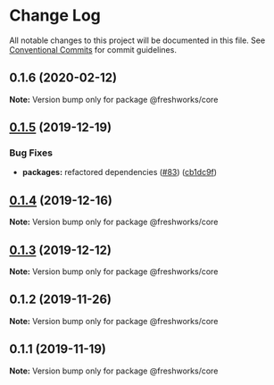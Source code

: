 # Change Log

All notable changes to this project will be documented in this file.
See [Conventional Commits](https://conventionalcommits.org) for commit guidelines.

## 0.1.6 (2020-02-12)

**Note:** Version bump only for package @freshworks/core





## [0.1.5](https://github.com/freshdesk/nucleus/compare/@freshworks/core@0.1.4...@freshworks/core@0.1.5) (2019-12-19)


### Bug Fixes

* **packages:** refactored dependencies ([#83](https://github.com/freshdesk/nucleus/issues/83)) ([cb1dc9f](https://github.com/freshdesk/nucleus/commit/cb1dc9f0e9c3f53cfdd78a072e92cc454be17c60))





## [0.1.4](https://github.com/freshdesk/nucleus/compare/@freshworks/core@0.1.3...@freshworks/core@0.1.4) (2019-12-16)

**Note:** Version bump only for package @freshworks/core





## [0.1.3](https://github.com/freshdesk/nucleus/compare/@freshworks/core@0.1.2...@freshworks/core@0.1.3) (2019-12-12)

**Note:** Version bump only for package @freshworks/core





## 0.1.2 (2019-11-26)

**Note:** Version bump only for package @freshworks/core





## 0.1.1 (2019-11-19)

**Note:** Version bump only for package @freshworks/core
